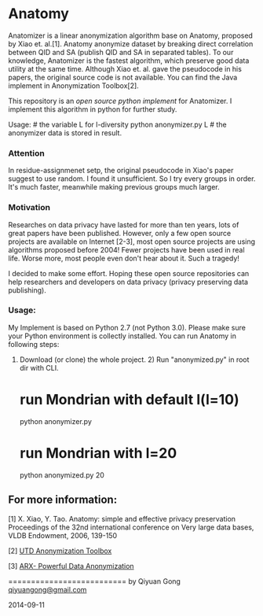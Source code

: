 Anatomy
===========================
Anatomizer is a linear anonymization algorithm base on Anatomy, proposed by Xiao et. al.[1]. Anatomy anonymize dataset by breaking direct correlation between QID and SA (publish QID and SA in separated tables). To our knowledge, Anatomizer is the fastest algorithm, which preserve good data utility at the same time. Although Xiao et. al. gave the pseudocode in his papers, the original source code is not available. You can find the Java implement in Anonymization Toolbox[2].

This repository is an *open source python implement* for Anatomizer. I implement this algorithm in python for further study.

Usage:
	# the variable L for l-diversity
	python anonymizer.py L
	# the anonymizer data is stored in result.

### Attention
In residue-assignmenet setp, the original pseudocode in Xiao's paper suggest to use random. I found it unsufficient. So I try every groups in order. It's much faster, meanwhile making previous groups much larger.


### Motivation 
Researches on data privacy have lasted for more than ten years, lots of great papers have been published. However, only a few open source projects are available on Internet [2-3], most open source projects are using algorithms proposed before 2004! Fewer projects have been used in real life. Worse more, most people even don't hear about it. Such a tragedy! 

I decided to make some effort. Hoping these open source repositories can help researchers and developers on data privacy (privacy preserving data publishing).


### Usage:
My Implement is based on Python 2.7 (not Python 3.0). Please make sure your Python environment is collectly installed. You can run Anatomy in following steps: 
1) Download (or clone) the whole project. 2) Run "anonymized.py" in root dir with CLI.


	# run Mondrian with default l(l=10)
	python anonymizer.py 
	
	# run Mondrian with l=20
	python anonymized.py 20


## For more information:

[1] X. Xiao, Y. Tao. Anatomy: simple and effective privacy preservation Proceedings of the 32nd international conference on Very large data bases, VLDB Endowment, 2006, 139-150 

[2] [UTD Anonymization Toolbox](http://cs.utdallas.edu/dspl/cgi-bin/toolbox/index.php?go=home)

[3] [ARX- Powerful Data Anonymization](https://github.com/arx-deidentifier/arx)

==========================
by Qiyuan Gong
qiyuangong@gmail.com

2014-09-11
